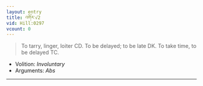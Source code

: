 ```yaml
---
layout: entry
title: འགོར་√2
vid: Hill:0297
vcount: 0
---
```

> To tarry, linger, loiter CD\. To be delayed; to be late DK\. To take time, to be delayed TC\.

* Volition: _Involuntary_
* Arguments: _Abs_

---


